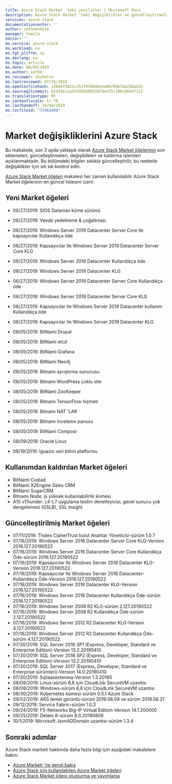 ```yaml
---
title: Azure Stack Market 'teki yenilikler | Microsoft Docs
description: Azure Stack Market 'teki değişiklikler ve güncelleştirmeler.
services: azure-stack
documentationcenter: ''
author: sethmanheim
manager: femila
editor: ''
ms.service: azure-stack
ms.workload: na
ms.tgt_pltfrm: na
ms.devlang: na
ms.topic: article
ms.date: 08/09/2019
ms.author: sethm
ms.reviewer: ihcherie
ms.lastreviewed: 07/31/2019
ms.openlocfilehash: c5b0472921c25379f894be5e0b799b7abcb8a43b
ms.sourcegitcommit: b2d19e12a50195bb8925879ee75c186c9604f313
ms.translationtype: MT
ms.contentlocale: tr-TR
ms.lasthandoff: 10/04/2019
ms.locfileid: "71961808"
---
```

# <a name="azure-stack-marketplace-changes"></a>Market değişikliklerini Azure Stack

Bu makalede, son 3 ayda yaklaşık olarak [Azure Stack Market öğelerinin](azure-stack-marketplace-azure-items.md) son eklemeleri, güncelleştirmeleri, değişiklikleri ve kaldırma işlemleri açıklanmaktadır. Bu bölümdeki bilgiler sıklıkla güncelleştirilir, bu nedenle değişiklikler için sık sık kontrol edin.

[Azure Stack Market öğeleri](azure-stack-marketplace-azure-items.md) makalesi her zaman kullanılabilir Azure Stack Market öğelerinin en güncel listesini içerir.

## <a name="new-marketplace-items"></a>Yeni Market öğeleri

- 06/27/2019:   SIOS Dataman küme sürümü

- 06/27/2019:   Veeab yedekleme & çoğaltması

- 06/27/2019: Windows Server 2019 Datacenter Server Core Ile kapsayıcılar Kullandıkça öde

- 06/27/2019: Kapsayıcılar Ile Windows Server 2019 Datacenter Server Core KLG

- 06/27/2019:   Windows Server 2019 Datacenter Kullandıkça öde

- 06/27/2019:   Windows Server 2019 Datacenter KLG

- 06/27/2019: Windows Server 2019 Datacenter Server Core Kullandıkça öde

- 06/27/2019: Windows Server 2019 Datacenter Server Core KLG

- 06/27/2019:   Kapsayıcılar Ile Windows Server 2019 Datacenter kullanım Kullandıkça öde

- 06/27/2019:   Kapsayıcılar Ile Windows Server 2019 Datacenter KLG

- 08/05/2019: BitNami Drupal

- 08/05/2019: BitNami etcd

- 08/05/2019: BitNami Grafana

- 08/05/2019: BitNami Neo4j

- 08/05/2019: Bitnamı ayrıştırma sunucusu

- 08/05/2019: Bitnamı WordPress çoklu site

- 08/05/2019: BitNami ZooKeeper

- 08/05/2019: Bitnamı TensorFlow hizmeti

- 08/05/2019: Bitnamı NAT 'LAR

- 08/05/2019: Bitnamı Inceleme panosu

- 08/05/2019: BitNami Composr

- 08/09/2019: Oracle Linux

- 08/19/2019: Iguazio veri bilimi platformu


## <a name="deprecated-marketplace-items"></a>Kullanımdan kaldırılan Market öğeleri

- BitNami Codiad
- BitNami X2Engine Sales CRM
- BitNami SugarCRM
- Bitnamı Node. js yüksek kullanılabilirlik kümesi
- A10 vThunder: L4-L7 uygulama teslim denetleyicisi, genel sunucu yük dengelemesi (GSLB), SSL Insight


## <a name="updated-marketplace-items"></a>Güncelleştirilmiş Market öğeleri

- 07/11/2019:   Thales CipherTrust bulut Anahtar Yöneticisi-sürüm 1.0.7
- 07/16/2019:   Windows Server 2016 Datacenter Server Core KLG-Version 2016.127.20190522
- 07/16/2019:   Windows Server 2016 Datacenter Server Core Kullandıkça Öde-sürüm 2016.127.20190522
- 07/16/2019:   Kapsayıcılar Ile Windows Server 2016 Datacenter KLG-Version 2016.127.20190522
- 07/16/2019:   Kapsayıcılar Ile Windows Server 2016 Datacenter-Kullandıkça Öde-Version 2016.127.20190522
- 07/16/2019:   Windows Server 2016 Datacenter KLG-Version 2016.127.20190522
- 07/16/2019:   Windows Server 2016 Datacenter Kullandıkça Öde-sürüm 2016.127.20190522
- 07/16/2019:   Windows Server 2008 R2 KLG-sürüm 2.127.20190522
- 07/16/2019:   Windows Server 2008 R2 Kullandıkça Öde-sürüm 2.127.20190522
- 07/16/2019:   Windows Server 2012 R2 Datacenter KLG-Version 4.127.20190522
- 07/16/2019:   Windows Server 2012 R2 Datacenter Kullandıkça Öde-sürüm 4.127.20190522
- 07/30/2019: SQL Server 2016 SP1 (Express, Developer, Standard ve Enterprise Edition)-Version 13.2.20190410
- 07/30/2019: SQL Server 2016 SP2 (Express, Developer, Standard ve Enterprise Edition)-Version 13.2.20190410
- 07/30/2019: SQL Server 2017 (Express, Developer, Standard ve Enterprise sürümleri)-Version 14.0.20190410
- 07/30/2019: Sqliaasextenma-Version 1.3.20180
- 08/08/2019: Linux-sürüm 6,8 için CloudLink SecureVM uzantısı
- 08/08/2019: Windows-sürüm 6,8 için CloudLink SecureVM uzantısı
- 08/30/2019: Kubernetes kümesi-sürüm 0.5.1 Azure Stack
- 09/02/2019: AKS temel görüntü-sürüm 2019.08.09 ve sürüm 2019.08.21
- 09/12/2019: Service Fabric-sürüm 1.0.3
- 09/24/2019: F5-Networks Big-IP Virtual Edition-Version 14.1.200000
- 09/25/2019: Detem 8-sürüm 8.0.20190806
- 10/1/2019:  Microsoft JsonADDomain uzantısı-sürüm 1.3.4


## <a name="next-steps"></a>Sonraki adımlar

Azure Stack marketi hakkında daha fazla bilgi için aşağıdaki makalelere bakın:

- [Azure Marketi 'ne genel bakış](azure-stack-marketplace.md)
- [Azure Stack için kullanılabilen Azure Market öğeleri](azure-stack-marketplace-azure-items.md)
- [Azure Stack Market öğesi oluşturma ve yayımlama](azure-stack-create-and-publish-marketplace-item.md)
